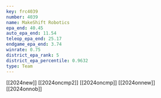 ```yaml
---
key: frc4039
number: 4039
name: MakeShift Robotics
epa_end: 40.45
auto_epa_end: 11.54
teleop_epa_end: 25.17
endgame_epa_end: 3.74
winrate: 0.75
district_epa_rank: 5
district_epa_percentile: 0.9632
type: Team
---
```

[[2024new]]
[[2024oncmp2]]
[[2024oncmp]]
[[2024onnew]]
[[2024onnob]]
